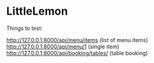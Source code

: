 # LittleLemon

Things to test:

http://127.0.0.1:8000/api/menu/items  (list of menu items)
http://127.0.0.1:8000/api/menu/1    (single item)
http://127.0.0.1:8000/api/booking/tables/ (table booking)


